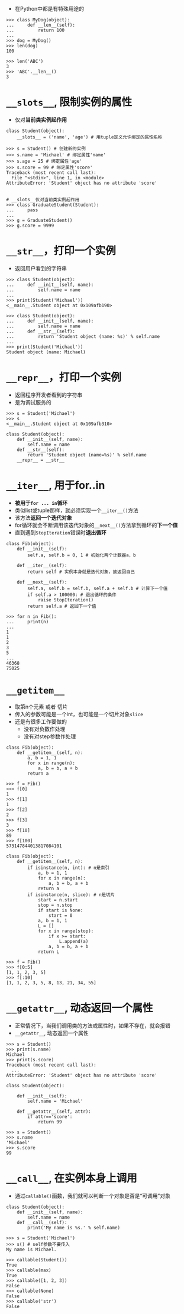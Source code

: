 - 在Python中都是有特殊用途的

```
>>> class MyDog(object):
...     def __len__(self):
...         return 100
...
>>> dog = MyDog()
>>> len(dog)
100

>>> len('ABC')
3
>>> 'ABC'.__len__()
3
```

# `__slots__`, 限制实例的属性
- 仅对**当前类实例起作用**

```
class Student(object):
    __slots__ = ('name', 'age') # 用tuple定义允许绑定的属性名称

>>> s = Student() # 创建新的实例
>>> s.name = 'Michael' # 绑定属性'name'
>>> s.age = 25 # 绑定属性'age'
>>> s.score = 99 # 绑定属性'score'
Traceback (most recent call last):
  File "<stdin>", line 1, in <module>
AttributeError: 'Student' object has no attribute 'score'


# __slots__仅对当前类实例起作用
>>> class GraduateStudent(Student):
...     pass
...
>>> g = GraduateStudent()
>>> g.score = 9999
```

# `__str__`，打印一个实例
- 返回用户看到的字符串

```
>>> class Student(object):
...     def __init__(self, name):
...         self.name = name
...
>>> print(Student('Michael'))
<__main__.Student object at 0x109afb190>

>>> class Student(object):
...     def __init__(self, name):
...         self.name = name
...     def __str__(self):
...         return 'Student object (name: %s)' % self.name
...
>>> print(Student('Michael'))
Student object (name: Michael)
```

# `__repr__`，打印一个实例
- 返回程序开发者看到的字符串
- 是为调试服务的

```
>>> s = Student('Michael')
>>> s
<__main__.Student object at 0x109afb310>

class Student(object):
    def __init__(self, name):
        self.name = name
    def __str__(self):
        return 'Student object (name=%s)' % self.name
    __repr__ = __str__
```

# `__iter__`, 用于for..in
- **被用于`for ... in`循环**
- 类似list或tuple那样，就必须实现一个`__iter__()`方法
- 该方法**返回一个迭代对象**
- for循环就会不断调用该迭代对象的`__next__()`方法拿到循环的**下一个值**
- 直到遇到`StopIteration`错误时**退出循环**

```
class Fib(object):
    def __init__(self):
        self.a, self.b = 0, 1 # 初始化两个计数器a，b

    def __iter__(self):
        return self # 实例本身就是迭代对象，故返回自己

    def __next__(self):
        self.a, self.b = self.b, self.a + self.b # 计算下一个值
        if self.a > 100000: # 退出循环的条件
            raise StopIteration()
        return self.a # 返回下一个值

>>> for n in Fib():
...     print(n)
...
1
1
2
3
5
...
46368
75025	
```

# `__getitem__`
- 取第n个元素 或者 切片
- 传入的参数可能是一个int，也可能是一个切片对象`slice`
- 还是有很多工作要做的
	- 没有对负数作处理
	- 没有对step参数作处理

```
class Fib(object):
    def __getitem__(self, n):
        a, b = 1, 1
        for x in range(n):
            a, b = b, a + b
        return a

>>> f = Fib()
>>> f[0]
1
>>> f[1]
1
>>> f[2]
2
>>> f[3]
3
>>> f[10]
89
>>> f[100]
573147844013817084101	
```

```
class Fib(object):
    def __getitem__(self, n):
        if isinstance(n, int): # n是索引
            a, b = 1, 1
            for x in range(n):
                a, b = b, a + b
            return a
        if isinstance(n, slice): # n是切片
            start = n.start
            stop = n.stop
            if start is None:
                start = 0
            a, b = 1, 1
            L = []
            for x in range(stop):
                if x >= start:
                    L.append(a)
                a, b = b, a + b
            return L

>>> f = Fib()
>>> f[0:5]
[1, 1, 2, 3, 5]
>>> f[:10]
[1, 1, 2, 3, 5, 8, 13, 21, 34, 55]	
```

# `__getattr__`, 动态返回一个属性
- 正常情况下，当我们调用类的方法或属性时，如果不存在，就会报错
- `__getattr__`, 动态返回一个属性

```
>>> s = Student()
>>> print(s.name)
Michael
>>> print(s.score)
Traceback (most recent call last):
  ...
AttributeError: 'Student' object has no attribute 'score'
```

```
class Student(object):

    def __init__(self):
        self.name = 'Michael'

    def __getattr__(self, attr):
        if attr=='score':
            return 99

>>> s = Student()
>>> s.name
'Michael'
>>> s.score
99		
```

# `__call__`, 在实例本身上调用
- 通过`callable()`函数，我们就可以判断一个对象是否是“可调用”对象

```
class Student(object):
    def __init__(self, name):
        self.name = name
    def __call__(self):
        print('My name is %s.' % self.name)

>>> s = Student('Michael')
>>> s() # self参数不要传入
My name is Michael.	
```

```
>>> callable(Student())
True
>>> callable(max)
True
>>> callable([1, 2, 3])
False
>>> callable(None)
False
>>> callable('str')
False
```
